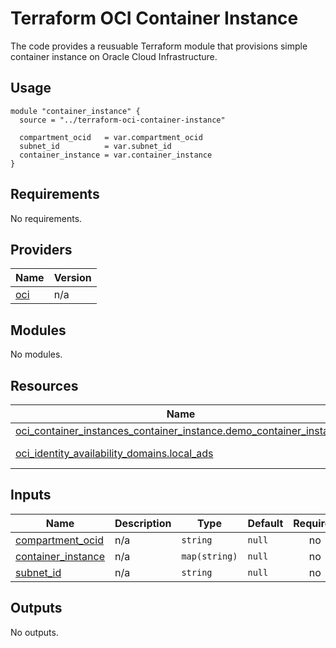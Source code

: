 # Terraform OCI Container Instance

The code provides a reusuable Terraform module that provisions
simple container instance on Oracle Cloud Infrastructure.

## Usage
    module "container_instance" {
      source = "../terraform-oci-container-instance"

      compartment_ocid   = var.compartment_ocid
      subnet_id          = var.subnet_id
      container_instance = var.container_instance
    }

## Requirements

No requirements.

## Providers

| Name | Version |
|------|---------|
| <a name="provider_oci"></a> [oci](#provider\_oci) | n/a |

## Modules

No modules.

## Resources

| Name | Type |
|------|------|
| [oci_container_instances_container_instance.demo_container_instance](https://registry.terraform.io/providers/hashicorp/oci/latest/docs/resources/container_instances_container_instance) | resource |
| [oci_identity_availability_domains.local_ads](https://registry.terraform.io/providers/hashicorp/oci/latest/docs/data-sources/identity_availability_domains) | data source |

## Inputs

| Name | Description | Type | Default | Required |
|------|-------------|------|---------|:--------:|
| <a name="input_compartment_ocid"></a> [compartment\_ocid](#input\_compartment\_ocid) | n/a | `string` | `null` | no |
| <a name="input_container_instance"></a> [container\_instance](#input\_container\_instance) | n/a | `map(string)` | `null` | no |
| <a name="input_subnet_id"></a> [subnet\_id](#input\_subnet\_id) | n/a | `string` | `null` | no |

## Outputs

No outputs.

